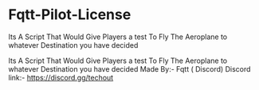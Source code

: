 # Fqtt-Pilot-License
Its A Script That Would Give Players a test To Fly The Aeroplane to whatever Destination you have decided



Its A Script That Would Give Players a test To Fly The Aeroplane to whatever Destination you have decided Made By:- Fqtt ( Discord) Discord link:- https://discord.gg/techout
